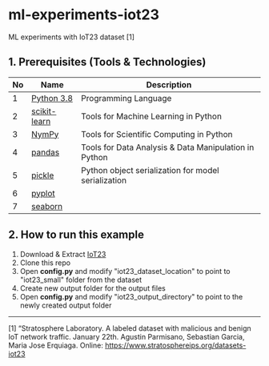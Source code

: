 # ml-experiments-iot23
ML experiments with IoT23 dataset [1]

## 1. Prerequisites (Tools & Technologies)
No  | Name          | Description
--- |------------   |-------------
1   | [Python 3.8](https://www.python.org/downloads/release/python-380/)|   Programming Language 
2   | [scikit-learn](https://scikit-learn.org/stable/)| Tools for Machine Learning in Python
3   | [NymPy](https://numpy.org/)| Tools for Scientific Computing in Python
4   | [pandas](https://pandas.pydata.org/)| Tools for Data Analysis & Data Manipulation in Python
5   | [pickle](https://docs.python.org/3/library/pickle.html)| Python object serialization for model serialization
6   | [pyplot]()|
7   | [seaborn]()|


## 2. How to run this example
1. Download & Extract [IoT23](https://www.stratosphereips.org/datasets-iot23)
2. Clone this repo
3. Open **config.py** and modify "iot23_dataset_location" to point to "iot23_small" folder from the dataset
4. Create new output folder for the output files
5. Open **config.py** and modify "iot23_output_directory" to point to the newly created output folder


---
[1] “Stratosphere Laboratory. A labeled dataset with malicious and benign IoT network traffic. January 22th. Agustin Parmisano, Sebastian Garcia, Maria Jose Erquiaga. 
Online: https://www.stratosphereips.org/datasets-iot23
